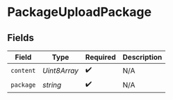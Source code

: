 # PackageUploadPackage


## Fields

| Field              | Type               | Required           | Description        |
| ------------------ | ------------------ | ------------------ | ------------------ |
| `content`          | *Uint8Array*       | :heavy_check_mark: | N/A                |
| `package`          | *string*           | :heavy_check_mark: | N/A                |